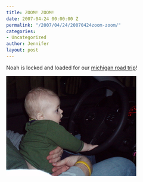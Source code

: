 ```yaml
---
title: ZOOM! ZOOM!
date: 2007-04-24 00:00:00 Z
permalink: "/2007/04/24/20070424zoom-zoom/"
categories:
- Uncategorized
author: Jennifer
layout: post
---
```


Noah is locked and loaded for our [michigan road trip](http://www.flickr.com/photos/jenniferandJennifers_photos/sets/72157600122547281/ "michigan road trip")!

<img id="image164" alt="p4120003.jpg" src="/assets/images/ZOOM-ZOOM/1177429607000-missing.jpg" />
